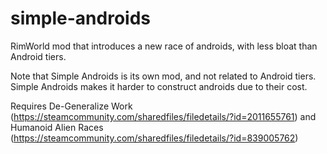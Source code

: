 # simple-androids
RimWorld mod that introduces a new race of androids, with less bloat than Android tiers.


Note that Simple Androids is its own mod, and not related to Android tiers. Simple Androids makes it harder to construct androids due to their cost.


Requires De-Generalize Work (https://steamcommunity.com/sharedfiles/filedetails/?id=2011655761) and Humanoid Alien Races (https://steamcommunity.com/sharedfiles/filedetails/?id=839005762)

